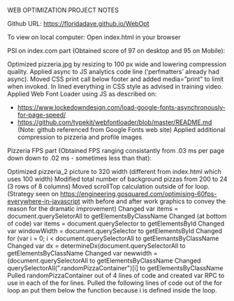 WEB OPTIMIZATION PROJECT NOTES

Github URL: https://floridadave.github.io/WebOpt

To view on local computer: Open index.html in your browser

PSI on index.com part (Obtained score of 97 on desktop and 95 on Mobile):

Optimized pizzeria.jpg by resizing to 100 px wide and lowering compression quality. 
Applied async to JS analytics code line (‘perfmatters’   already had async).
Moved CSS print call below footer and added media=”print” to limit when invoked.
In lined everything in CSS style as advised in training video. 
Applied Web Font Loader using JS as described on:
- https://www.lockedowndesign.com/load-google-fonts-asynchronously-for-page-speed/
- https://github.com/typekit/webfontloader/blob/master/README.md 
(Note: github referenced from Google Fonts web site)
Applied additional compression to pizzeria and profile images

Pizzeria FPS part (Obtained FPS ranging consistantly from .03 ms per page down down to .02 ms - sometimes less than that):

Optimized pizzeria_2 picture to 320 width (different from index.html which uses 100 width)
Modified total number of background pizzas from 200 to 24 (3 rows of 8 columns) 
Moved scrollTop calculation outside of for loop. (Strategy seen on https://engineering.gosquared.com/optimising-60fps-everywhere-in-javascript  with before and after work graphics to convey the reason for the dramatic improvement)
Changed var items = document.querySeletorAll to getElementsByClassName
Changed (at bottom of code) var items = document.querySelector to getElementsById
Changed var windowWidth = document.querySelector to getElementsById
Changed for (var i = 0; i < document.querySelectorAll to getElemantsByClassName
Changed var dx = determineDx(document.querySelectorAll to getElementsByClassName
Changed var newwidth = (document.querySelectorAll to getElementsByClassName
Changed querySelectorAll(".randomPizzaContainer")[i] to getElementsByClassName
Pulled randomPizzaContainer out of 4 lines of code and created var RPC to use in each of the for lines. 
Pulled the following lines of code out of the for loop an put them below the function because i is defined inside the loop. 

